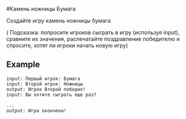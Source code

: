#Камень ножницы Бумага 

Создайте игру камень ножницы бумага

( Подсказка: попросите игроков сыграть в игру (используя input), сравните их значения, распечатайте поздравление победителю и спросите, хотят ли игроки начать новую игру)

## Example

```
input: Первый игрок: Бумага
input: Второй игрок: Ножницы
output: Игрок Второй победил!
input: Вы хотите сыграть еще раз?

...
output: Игра окончена!
```